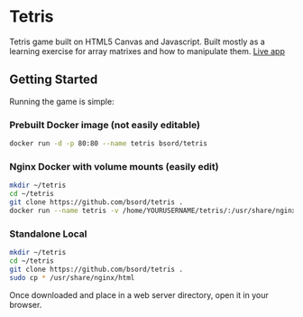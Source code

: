 # Tetris
Tetris game built on HTML5 Canvas and Javascript. Built mostly as a learning exercise for array matrixes and how to manipulate them.
[Live app](https://squaredrop.io)

## Getting Started
Running the game is simple:
### Prebuilt Docker image (not easily editable)
```sh
docker run -d -p 80:80 --name tetris bsord/tetris
```
### Nginx Docker with volume mounts (easily edit)
```sh
mkdir ~/tetris
cd ~/tetris
git clone https://github.com/bsord/tetris .
docker run --name tetris -v /home/YOURUSERNAME/tetris/:/usr/share/nginx/html:ro -d -p 88:80 nginx
```

### Standalone Local
```sh
mkdir ~/tetris
cd ~/tetris
git clone https://github.com/bsord/tetris .
sudo cp * /usr/share/nginx/html
```
Once downloaded and place in a web server directory, open it in your browser.

